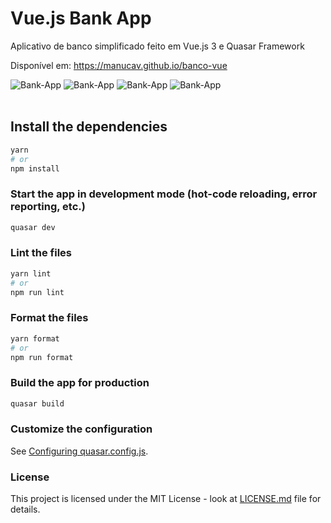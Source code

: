 # Vue.js Bank App

Aplicativo de banco simplificado feito em Vue.js 3 e Quasar Framework

Disponível em: https://manucav.github.io/banco-vue

<div align="left">
<img src="https://www.imagemhost.com.br/images/2023/05/15/Screenshot_3.png" alt="Bank-App" border="0">
<img src="https://www.imagemhost.com.br/images/2023/05/15/Screenshot_4.png" alt="Bank-App" border="0">
<img src= "https://www.imagemhost.com.br/images/2023/05/15/Screenshot_5.png" alt="Bank-App" border="0">
  <img src= "https://www.imagemhost.com.br/images/2023/05/15/Screenshot_6.png" alt="Bank-App" border="0">
</div>
<br>

## Install the dependencies
```bash
yarn
# or
npm install
```

### Start the app in development mode (hot-code reloading, error reporting, etc.)
```bash
quasar dev
```


### Lint the files
```bash
yarn lint
# or
npm run lint
```


### Format the files
```bash
yarn format
# or
npm run format
```



### Build the app for production
```bash
quasar build
```

### Customize the configuration
See [Configuring quasar.config.js](https://v2.quasar.dev/quasar-cli-webpack/quasar-config-js).


### License
This project is licensed under the MIT License - look at [LICENSE.md](https://github.com/manucav/banco-vue/blob/main/LICENSE) file for details.
